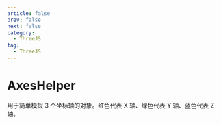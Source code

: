 ```yaml
---
article: false
prev: false
next: false
category:
  - ThreeJS
tag:
  - ThreeJS
---
```


# AxesHelper

用于简单模拟 3 个坐标轴的对象。红色代表 X 轴、绿色代表 Y 轴、蓝色代表 Z 轴。

<!-- more -->
